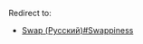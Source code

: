 Redirect to:

*   [Swap (Русский)#Swappiness](/index.php/Swap_(%D0%A0%D1%83%D1%81%D1%81%D0%BA%D0%B8%D0%B9)#Swappiness "Swap (Русский)")